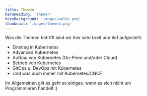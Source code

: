 ```yaml
---
title: Themen
heroHeading: 'Themen'
heroBackground: 'images/wolke.png'
thumbnail: 'images/themen.png'
---
```


Was die Themen betrifft sind wir hier sehr breit und tief aufgestellt. 

* Einstieg in Kubernetes
* Advanced Kubernetes
* Aufbau von Kubernetes (On-Prem und/oder Cloud)
* Betrieb von Kubernetes
* GitOps u. DevOps mit Kubernetes
* Und was auch immer mit Kubernetes/CNCF

Im Allgemeinen gilt es geht so einiges, wenn es sich nicht um Programmieren handelt :)
